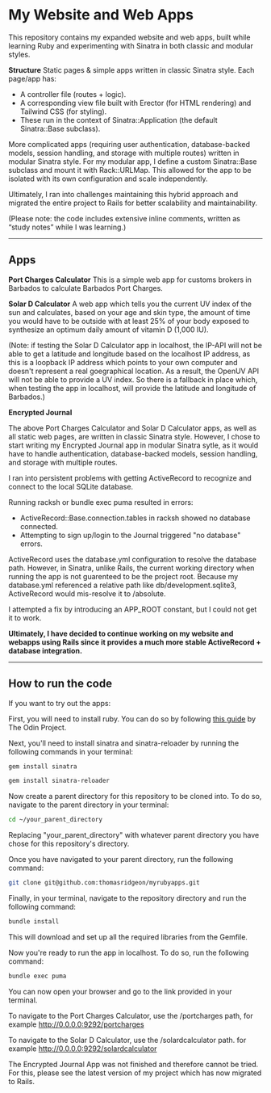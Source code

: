 # My Website and Web Apps

This repository contains my expanded website and web apps, built while learning Ruby and experimenting with Sinatra in both classic and modular styles.

**Structure**
Static pages & simple apps written in classic Sinatra style.
Each page/app has:
- A controller file (routes + logic).
- A corresponding view file built with Erector (for HTML rendering) and Tailwind CSS (for styling).
- These run in the context of Sinatra::Application (the default Sinatra::Base subclass).

More complicated apps (requiring user authentication, database-backed models, session handling, and storage with multiple routes) written in modular Sinatra style. For my modular app, I define a custom Sinatra::Base subclass and mount it with Rack::URLMap.
This allowed for the app to be isolated with its own configuration and scale independently.

Ultimately, I ran into challenges maintaining this hybrid approach and migrated the entire project to Rails for better scalability and maintainability.

(Please note: the code includes extensive inline comments, written as “study notes” while I was learning.)

---

## Apps

**Port Charges Calculator**
This is a simple web app for customs brokers in Barbados to calculate Barbados Port Charges.

**Solar D Calculator**
A web app which tells you the current UV index of the sun and calculates, based on your age and skin type, the amount of time you would have to be outside with at least 25% of your body exposed to synthesize an optimum daily amount of vitamin D (1,000 IU). 

(Note: if testing the Solar D Calculator app in localhost, the IP-API will not be able to get a latitude and longitude based on the localhost IP address, as this is a loopback IP address which points to your own computer and doesn't represent a real goegraphical location. As a result, the OpenUV API will not be able to provide a UV index. So there is a fallback in place which, when testing the app in localhost, will provide the latitude and longitude of Barbados.)

**Encrypted Journal**

The above Port Charges Calculator and Solar D Calculator apps, as well as all static web pages, are written in classic Sinatra style. However, I chose to start writing my Encrypted Journal app in modular Sinatra sytle, as it would have to handle authentication, database-backed models, session handling, and storage with multiple routes. 

I ran into persistent problems with getting ActiveRecord to recognize and connect to the local SQLite database. 

Running racksh or bundle exec puma resulted in errors:
- ActiveRecord::Base.connection.tables in racksh showed no database connected.
- Attempting to sign up/login to the Journal triggered "no database" errors. 

ActiveRecord uses the database.yml configuration to resolve the database path. However, in Sinatra, unlike Rails, the current working directory when running the app is not guarenteed to be the project root. Because my database.yml referenced a relative path like db/development.sqlite3, ActiveRecord would mis-resolve it to /absolute.

I attempted a fix by introducing an APP_ROOT constant, but I could not get it to work. 

**Ultimately, I have decided to continue working on my website and webapps using Rails since it provides a much more stable ActiveRecord + database integration.**

---

## How to run the code

If you want to try out the apps:

First, you will need to install ruby. You can do so by following [this guide](https://www.theodinproject.com/lessons/ruby-installing-ruby) by The Odin Project.

Next, you'll need to install sinatra and sinatra-reloader by running the following commands in your terminal:

```bash
gem install sinatra
```

```bash
gem install sinatra-reloader
```

Now create a parent directory for this repository to be cloned into. To do so, navigate to the parent directory in your terminal:

```bash
cd ~/your_parent_directory
```

Replacing "your_parent_directory" with whatever parent directory you have chose for this repository's directory.

Once you have navigated to your parent directory, run the following command:

```bash
git clone git@github.com:thomasridgeon/myrubyapps.git
```

Finally, in your terminal, navigate to the repository directory and run the following command:

```bash
bundle install
```

This will download and set up all the required libraries from the Gemfile.

Now you're ready to run the app in localhost. To do so, run the following command:

```bash
bundle exec puma
```

You can now open your browser and go to the link provided in your terminal.

To navigate to the Port Charges Calculator, use the /portcharges path, for example http://0.0.0.0:9292/portcharges

To navigate to the Solar D Calculator, use the /solardcalculator path. for example http://0.0.0.0:9292/solardcalculator 

The Encrypted Journal App was not finished and therefore cannot be tried. For this, please see the latest version of my project which has now migrated to Rails. 



